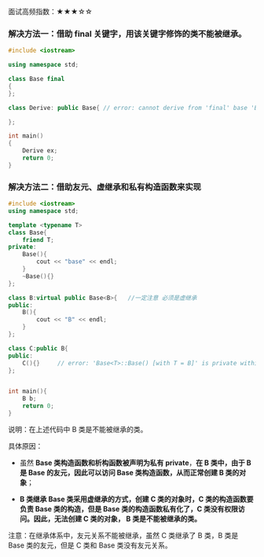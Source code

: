 面试高频指数：★★★☆☆

### 解决方法一：借助 final 关键字，用该关键字修饰的类不能被继承。



```c++
#include <iostream>

using namespace std;

class Base final
{
};

class Derive: public Base{ // error: cannot derive from 'final' base 'Base' in derived type 'Derive'

};

int main()
{
    Derive ex;
    return 0;
}
```

### 解决方法二：借助友元、虚继承和私有构造函数来实现




```c++
#include <iostream>
using namespace std;

template <typename T>
class Base{
    friend T;
private:
    Base(){
        cout << "base" << endl;
    }
    ~Base(){}
};

class B:virtual public Base<B>{   //一定注意 必须是虚继承
public:
    B(){
        cout << "B" << endl;
    }
};

class C:public B{
public:
    C(){}     // error: 'Base<T>::Base() [with T = B]' is private within this context
};


int main(){
    B b;  
    return 0;
}
```

说明：在上述代码中 B 类是不能被继承的类。

具体原因：

* 虽然 **Base 类构造函数和析构函数被声明为私有 private**，**在 B 类中，由于 B 是 Base 的友元，因此可以访问 Base 类构造函数，从而正常创建 B 类的对象**；

* **B 类继承 Base 类采用虚继承的方式，创建 C 类的对象时，C 类的构造函数要负责 Base 类的构造，但是 Base 类的构造函数私有化了，C 类没有权限访问。因此，无法创建 C 类的对象， B 类是不能被继承的类。**

注意：在继承体系中，友元关系不能被继承，虽然 C 类继承了 B 类，B 类是 Base 类的友元，但是 C 类和 Base 类没有友元关系。


